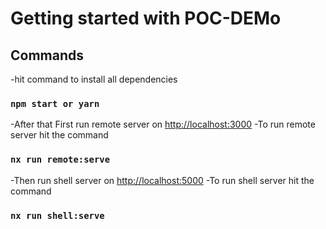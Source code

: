 # Getting started with POC-DEMo

## Commands

-hit command to install all dependencies
### `npm start or yarn`

-After that First run remote server on [http://localhost:3000](http://localhost:3000)
  -To run remote server hit the command 
###  `nx run remote:serve`

-Then run shell server on [http://localhost:5000](http://localhost:5000)
  -To run shell server hit the command 
###  `nx run shell:serve`